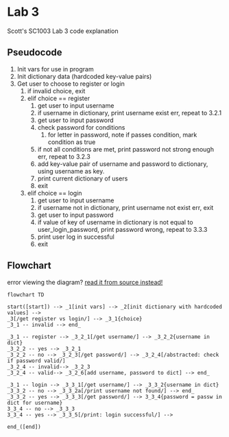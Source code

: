
# Lab 3

Scott's SC1003 Lab 3 code explanation

## Pseudocode

1. Init vars for use in program
2. Init dictionary data (hardcoded key-value pairs)
3. Get user to choose to register or login
   1. if invalid choice, exit
   2. elif choice == register
      1. get user to input username
      2. if username in dictionary, print username exist err, repeat to 3.2.1
      3. get user to input password
      4. check password for conditions
         1. for letter in password, note if passes condition, mark condition as true
      5. if not all conditions are met, print password not strong enough err, repeat to 3.2.3
      6. add key-value pair of username and password to dictionary, using username as key.
      7. print current dictionary of users
      8. exit
   3. elif choice == login
      1. get user to input username
      2. if username not in dictionary, print username not exist err, exit
      3. get user to input password
      4. if value of key of username in dictionary is not equal to user_login_password, print password wrong, repeat to 3.3.3
      5. print user log in successful
      6. exit

## Flowchart

error viewing the diagram? [read it from source instead!](https://github.com/scottcjx/scotts-intro-to-comp/blob/main/lab_3/README.md)

``` mermaid
flowchart TD

start([start]) --> _1[init vars] --> _2[init dictionary with hardcoded values] -->
_3[/get register vs login/] --> _3_1{choice} 
_3_1 -- invalid --> end_

_3_1 -- register --> _3_2_1[/get username/] --> _3_2_2{username in dict}
_3_2_2 -- yes --> _3_2_1
_3_2_2 -- no --> _3_2_3[/get password/] --> _3_2_4[/abstracted: check if password valid/] 
_3_2_4 -- invalid--> _3_2_3
_3_2_4 -- valid--> _3_2_6[add username, password to dict] --> end_

_3_1 -- login --> _3_3_1[/get username/] --> _3_3_2{username in dict}
_3_3_2 -- no --> _3_3_2a[/print username not found/] --> end_
_3_3_2 -- yes --> _3_3_3[/get password/] --> 3_3_4{password = passw in dict for username}
3_3_4 -- no --> _3_3_3
3_3_4 -- yes --> _3_3_5[/print: login successful/] -->

end_([end])

```
